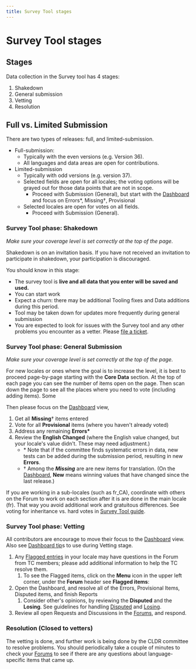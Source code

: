 ```yaml
---
title: Survey Tool stages
---
```


# Survey Tool stages

## Stages

Data collection in the Survey tool has 4 stages:

1. Shakedown
2. General submission
3. Vetting
4. Resolution

## Full vs. Limited Submission 

There are two types of releases: full, and limited-submission.

- Full-submission:
    - Typically with the even versions (e.g. Version 36).
    - All languages and data areas are open for contributions. 
- Limited-submission
    - Typically with odd versions (e.g. version 37).
    - Selected fields are open for all locales; the voting options will be grayed out for those data points that are not in scope.
        - Proceed with Submission (General), but start with the [Dashboard](/translation/getting-started/guide#h.bmzr9ejnlv1u) and focus on Errors\*, Missing†, Provisional
    - Selected locales are open for votes on all fields.
        - Proceed with Submission (General). 

### Survey Tool phase: Shakedown

_Make sure your coverage level is set correctly at the top of the page._

Shakedown is on an invitation basis. If you have not received an invitation to participate in shakedown, your participation is discouraged.

You should know in this stage:

- The survey tool is **live and all data that you enter will be saved and used.**
- You can start work
- Expect a churn: there may be additional Tooling fixes and Data additions during this period. 
- Tool may be taken down for updates more frequently during general submission
- You are expected to look for issues with the Survey tool and any other problems you encounter as a vetter. Please [file a ticket](/index/bug-reports).

### Survey Tool phase: General Submission

_Make sure your coverage level is set correctly at the top of the page._

For new locales or ones where the goal is to increase the level, it is best to proceed page-by-page starting with the **Core Data** section. At the top of each page you can see the number of items open on the page. Then scan down the page to see all the places where you need to vote (including adding items). Some 

Then please focus on the [Dashboard](/translation/getting-started/guide#h.bmzr9ejnlv1u) view,

1. Get all **Missing**† items entered
2. Vote for all **Provisional** items (where you haven't already voted)
3. Address any remaining **Errors\***
4. Review the **English Changed** (where the English value changed, but your locale's value didn't. These may need adjustment.)
    - \* Note that if the committee finds systematic errors in data, new tests can be added during the submission period, resulting in new **Errors**.
    - † Among the _**Missing**_ are are new items for translation. (On the [Dashboard](/translation/getting-started/guide#h.bmzr9ejnlv1u), **New** means winning values that have changed since the last release.)

If you are working in a sub-locales (such as fr\_CA), coordinate with others on the Forum to work on each section after it is are done in the main locale (fr). That way you avoid additional work and gratuitous differences. See voting for inheritance vs. hard votes in [Survey Tool guide](/translation/getting-started/guide). 

### Survey Tool phase: Vetting

All contributors are encourage to move their focus to the [Dashboard](/translation/getting-started/guide#h.bmzr9ejnlv1u) view. Also see [Dashboard tip](/translation/getting-started/vetting-view)s to use during Vetting stage.
1. Any [Flagged entries](https://st.unicode.org/cldr-apps/v#flagged///) in your locale may have questions in the Forum from TC members; please add additional information to help the TC resolve them.
    1. To see the Flagged items, click on the **Menu** icon in the upper left corner, under the **Forum** header see **Flagged items**:
2. Open the Dashboard, and resolve all of the Errors, Provisional Items, Disputed items, and finish Reports
    1. Consider other's opinions, by reviewing the **Disputed** and the **Losing**. See guidelines for handling [Disputed](http://cldr.unicode.org/translation/getting-started/guide#TOC-Disputed) and [Losing](http://cldr.unicode.org/translation/getting-started/guide#TOC-Losing).
3. Review all open Requests and Discussions in the [Forums](/translation/getting-started/guide#h.fx4wl2fl31az), and respond.


### Resolution (Closed to vetters)

The vetting is done, and further work is being done by the CLDR committee to resolve problems. You should periodically take a couple of minutes to check your [Forums](/translation/getting-started/guide#h.fx4wl2fl31az) to see if there are any questions about language-specific items that came up.

